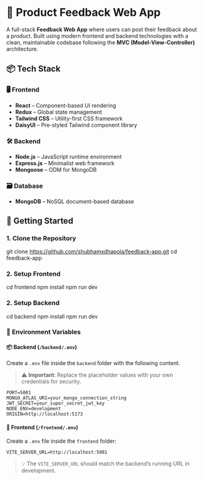 # 💬 Product Feedback Web App

A full-stack **Feedback Web App** where users can post their feedback about a product. Built using modern frontend and backend technologies with a clean, maintainable codebase following the **MVC (Model-View-Controller)** architecture.

## 📦 Tech Stack

### 🖥️ Frontend
- **React** – Component-based UI rendering
- **Redux** – Global state management
- **Tailwind CSS** – Utility-first CSS framework
- **DaisyUI** – Pre-styled Tailwind component library

### 🛠️ Backend
- **Node.js** – JavaScript runtime environment
- **Express.js** – Minimalist web framework
- **Mongoose** – ODM for MongoDB

### 🗃️ Database
- **MongoDB** – NoSQL document-based database

## 🚀 Getting Started

### 1. Clone the Repository
git clone https://github.com/shubhamxdhapola/feedback-app.git
cd feedback-app

### 2. Setup Frontend
cd frontend
npm install
npm run dev

### 2. Setup Backend
cd backend
npm install
npm run dev

### 🔐 Environment Variables

#### 📦 Backend (`/backend/.env`)

Create a `.env` file inside the `backend` folder with the following content.  
> ⚠️ **Important**: Replace the placeholder values with your own credentials for security.

```env
PORT=5001
MONGO_ATLAS_URI=your_mongo_connection_string
JWT_SECRET=your_super_secret_jwt_key
NODE_ENV=development
ORIGIN=http://localhost:5173
```

#### 🧩 Frontend (`/frontend/.env`)

Create a `.env` file inside the `frontend` folder:

```env
VITE_SERVER_URL=http://localhost:5001
```

> 💡 The `VITE_SERVER_URL` should match the backend’s running URL in development.
